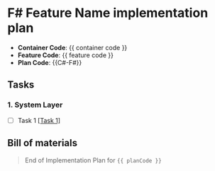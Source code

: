 # F# Feature Name implementation plan

- **Container Code**: {{ container code }}
- **Feature Code**: {{ feature code }}
- **Plan Code**: {{C#-F#}}

## Tasks

### 1. System Layer 
- [ ] Task 1 [[Task 1]](./tasks/F1-C1-T1.task.md)


## Bill of materials

> End of Implementation Plan for `{{ planCode }}`